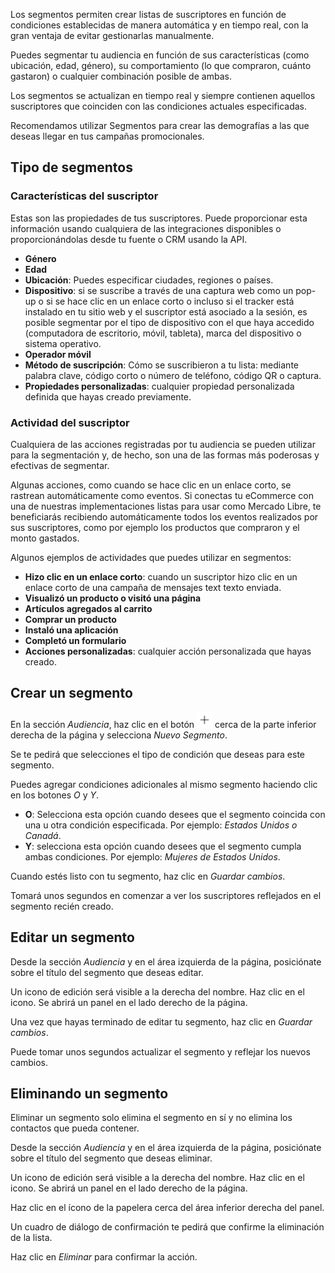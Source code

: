 Los segmentos permiten crear listas de suscriptores en función de condiciones establecidas de manera automática y en tiempo real, con la gran ventaja de evitar gestionarlas manualmente.

Puedes segmentar tu audiencia en función de sus características (como ubicación, edad, género), su comportamiento (lo que compraron, cuánto gastaron) o cualquier combinación posible de ambas.

Los segmentos se actualizan en tiempo real y siempre contienen aquellos suscriptores que coinciden con las condiciones actuales especificadas.

Recomendamos utilizar Segmentos para crear las demografías a las que deseas llegar en tus campañas promocionales.

## Tipo de segmentos

### Características del suscriptor

Estas son las propiedades de tus suscriptores. Puede proporcionar esta información usando cualquiera de las integraciones disponibles o proporcionándolas desde tu fuente o CRM usando la API.

* **Género**
* **Edad**
* **Ubicación**: Puedes especificar ciudades, regiones o países.
* **Dispositivo**: si se suscribe a través de una captura web como un pop-up o si se hace clic en un enlace corto o incluso si el tracker está instalado en tu sitio web y el suscriptor está asociado a la sesión, es posible segmentar por el tipo de dispositivo con el que haya accedido (computadora de escritorio, móvil, tableta), marca del dispositivo o sistema operativo.
* **Operador móvil**
* **Método de suscripción**: Cómo se suscribieron a tu lista: mediante palabra clave, código corto o número de teléfono, código QR o captura.
* **Propiedades personalizadas**: cualquier propiedad personalizada definida que hayas creado previamente.

### Actividad del suscriptor

Cualquiera de las acciones registradas por tu audiencia se pueden utilizar para la segmentación y, de hecho, son una de las formas más poderosas y efectivas de segmentar.

Algunas acciones, como cuando se hace clic en un enlace corto, se rastrean automáticamente como eventos. Si conectas tu eCommerce con una de nuestras implementaciones listas para usar como Mercado Libre, te beneficiarás recibiendo automáticamente todos los eventos realizados por sus suscriptores, como por ejemplo los productos que compraron y el monto gastados.

Algunos ejemplos de actividades que puedes utilizar en segmentos:

* **Hizo clic en un enlace corto**: cuando un suscriptor hizo clic en un enlace corto de una campaña de mensajes text texto enviada.
* **Visualizó un producto o visitó una página**
* **Artículos agregados al carrito**
* **Comprar un producto**
* **Instaló una aplicación**
* **Completó un formulario**
* **Acciones personalizadas**: cualquier acción personalizada que hayas creado.

## Crear un segmento

En la sección *Audiencia*, haz clic en el botón <img src="/images/icons/add.svg" class="avatar-icon bg-blush" width="25" /> cerca de la parte inferior derecha de la página y selecciona *Nuevo Segmento*.

Se te pedirá que selecciones el tipo de condición que deseas para este segmento.

Puedes agregar condiciones adicionales al mismo segmento haciendo clic en los botones *O* y *Y*.

* **O**: Selecciona esta opción cuando desees que el segmento coincida con una u otra condición especificada. Por ejemplo: *Estados Unidos o Canadá*.
* **Y**: selecciona esta opción cuando desees que el segmento cumpla ambas condiciones. Por ejemplo: *Mujeres de Estados Unidos*.

Cuando estés listo con tu segmento, haz clic en *Guardar cambios*.

Tomará unos segundos en comenzar a ver los suscriptores reflejados en el segmento recién creado.

## Editar un segmento

Desde la sección *Audiencia* y en el área izquierda de la página, posiciónate sobre el título del segmento que deseas editar.

Un icono de edición será visible a la derecha del nombre. Haz clic en el icono. Se abrirá un panel en el lado derecho de la página.

Una vez que hayas terminado de editar tu segmento, haz clic en *Guardar cambios*.

Puede tomar unos segundos actualizar el segmento y reflejar los nuevos cambios.

## Eliminando un segmento

Eliminar un segmento solo elimina el segmento en sí y no elimina los contactos que pueda contener.

Desde la sección *Audiencia* y en el área izquierda de la página, posiciónate sobre el título del segmento que deseas eliminar.

Un icono de edición será visible a la derecha del nombre. Haz clic en el icono. Se abrirá un panel en el lado derecho de la página.

Haz clic en el ícono de la papelera cerca del área inferior derecha del panel.

Un cuadro de diálogo de confirmación te pedirá que confirme la eliminación de la lista.

Haz clic en *Eliminar* para confirmar la acción.